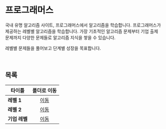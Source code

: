 # 프로그래머스
국내 유명 알고리즘 사이트, 프로그래머스에서 알고리즘을 학습합니다. 프로그래머스가 제공하는 레벨별 알고리즘을 학습합니다. 가장 기초적인 알고리즘 문제부터 기업 출제 문제까지 다양한 문제들로 알고리즘 지식을 쌓을 수 있습니다.   

레벨별 문제들을 풀어보고 단계별 성장을 목표합니다.   

<br/>

## 목록
|타이틀|폴더로 이동|
|---|:---:|
|**레벨 1**|[이동](https://github.com/Hschan2/Algorithm-Study/tree/master/Programmers/LEVEL%201)|
|**레벨 2**|[이동](https://github.com/Hschan2/Algorithm-Study/tree/master/Programmers/LEVEL%202)|
|**기업 레벨**|[이동](https://github.com/Hschan2/Algorithm-Study/tree/master/Programmers/%EA%B8%B0%EC%97%85%20LEVEL)|
